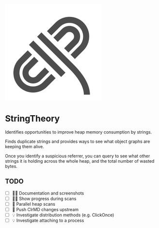 ![](logo.svg)

# StringTheory

Identifies opportunities to improve heap memory consumption by strings.

Finds duplicate strings and provides ways to see what object graphs are keeping them alive.

Once you identify a suspicious referrer, you can query to see what other strings it is holding across the whole heap, and the total number of wasted bytes.

## TODO

- [ ] 👩‍💼 Documentation and screenshots
- [ ] 👩‍💼 Show progress during scans
- [ ] 🚀 Parallel heap scans
- [ ] 🚧 Push ClrMD changes upstream
- [ ] 💡 Investigate distribution methods (e.g. ClickOnce)
- [ ] 💡 Investigate attaching to a process
